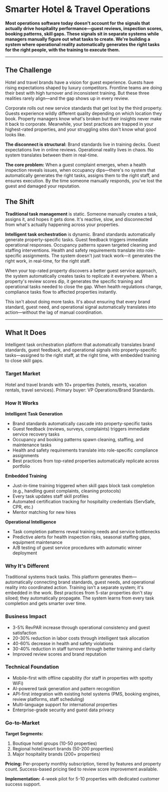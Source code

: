 # Smarter Hotel & Travel Operations

**Most operations software today doesn't account for the signals that actually drive hospitality performance—guest reviews, inspection scores, booking patterns, skill gaps. These signals sit in separate systems while managers manually figure out what tasks to create. We're building a system where operational reality automatically generates the right tasks for the right people, with the training to execute them.**

---

## The Challenge

Hotel and travel brands have a vision for guest experience. Guests have rising expectations shaped by luxury competitors. Frontline teams are doing their best with high turnover and inconsistent training. But these three realities rarely align—and the gap shows up in every review.

Corporate rolls out new service standards that get lost by the third property. Guests experience wildly different quality depending on which location they book. Property managers know what's broken but their insights never make it back to corporate. Meanwhile, your best practices are trapped in your highest-rated properties, and your struggling sites don't know what good looks like.

**The disconnect is structural:** Brand standards live in training decks. Guest expectations live in online reviews. Operational reality lives in chaos. No system translates between them in real-time.

**The core problem:** When a guest complaint emerges, when a health inspection reveals issues, when occupancy dips—there's no system that automatically generates the right tasks, assigns them to the right staff, and ensures execution. By the time someone manually responds, you've lost the guest and damaged your reputation.

## The Shift

**Traditional task management** is static. Someone manually creates a task, assigns it, and hopes it gets done. It's reactive, slow, and disconnected from what's actually happening across your properties.

**Intelligent task orchestration** is dynamic. Brand standards automatically generate property-specific tasks. Guest feedback triggers immediate operational responses. Occupancy patterns spawn targeted cleaning and staffing interventions. Health and safety requirements translate into role-specific assignments. The system doesn't just track work—it generates the right work, in real-time, for the right staff.

When your top-rated property discovers a better guest service approach, the system automatically creates tasks to replicate it everywhere. When a property's review scores dip, it generates the specific training and operational tasks needed to close the gap. When health regulations change, compliance tasks flow to affected properties instantly.

This isn't about doing more tasks. It's about ensuring that every brand standard, guest need, and operational signal automatically translates into action—without the lag of manual coordination.

---

## What It Does

Intelligent task orchestration platform that automatically translates brand standards, guest feedback, and operational signals into property-specific tasks—assigned to the right staff, at the right time, with embedded training to close skill gaps.

### Target Market
Hotel and travel brands with 10+ properties (hotels, resorts, vacation rentals, travel services). Primary buyer: VP Operations/Brand Standards.

### How It Works

**Intelligent Task Generation**
- Brand standards automatically cascade into property-specific tasks
- Guest feedback (reviews, surveys, complaints) triggers immediate service recovery tasks
- Occupancy and booking patterns spawn cleaning, staffing, and maintenance tasks
- Health and safety requirements translate into role-specific compliance assignments
- Best practices from top-rated properties automatically replicate across portfolio

**Embedded Training**
- Just-in-time training triggered when skill gaps block task completion (e.g., handling guest complaints, cleaning protocols)
- Every task updates staff skill profiles
- Automated certification tracking for hospitality credentials (ServSafe, CPR, etc.)
- Mentor matching for new hires

**Operational Intelligence**
- Task completion patterns reveal training needs and service bottlenecks
- Predictive alerts for health inspection risks, seasonal staffing gaps, equipment maintenance
- A/B testing of guest service procedures with automatic winner deployment

### Why It's Different

Traditional systems track tasks. This platform generates them—automatically connecting brand standards, guest needs, and operational reality into coordinated action. Training isn't a separate system; it's embedded in the work. Best practices from 5-star properties don't stay siloed; they automatically propagate. The system learns from every task completion and gets smarter over time.

### Business Impact

- 3-5% RevPAR increase through operational consistency and guest satisfaction
- 20-30% reduction in labor costs through intelligent task allocation
- 40-60% decrease in health and safety violations
- 30-40% reduction in staff turnover through better training and clarity
- Improved review scores and brand reputation

### Technical Foundation

- Mobile-first with offline capability (for staff in properties with spotty WiFi)
- AI-powered task generation and pattern recognition
- API-first integration with existing hotel systems (PMS, booking engines, review platforms, staff scheduling)
- Multi-language support for international properties
- Enterprise-grade security and guest data privacy

### Go-to-Market

**Target Segments:**
1. Boutique hotel groups (10-50 properties)
2. Regional hotel/resort brands (50-200 properties)
3. Major hospitality brands (200+ properties)

**Pricing:** Per-property monthly subscription, tiered by features and property count. Success-based pricing tied to review score improvement available.

**Implementation:** 4-week pilot for 5-10 properties with dedicated customer success support.